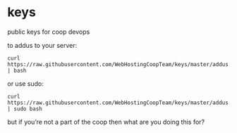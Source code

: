 keys
====

public keys for coop devops

to addus to your server:

```
curl https://raw.githubusercontent.com/WebHostingCoopTeam/keys/master/addus.sh | bash
```

or use sudo:

```
curl https://raw.githubusercontent.com/WebHostingCoopTeam/keys/master/addus.sh | sudo bash
```

but if you’re not a part of the coop then what are you doing this for?
